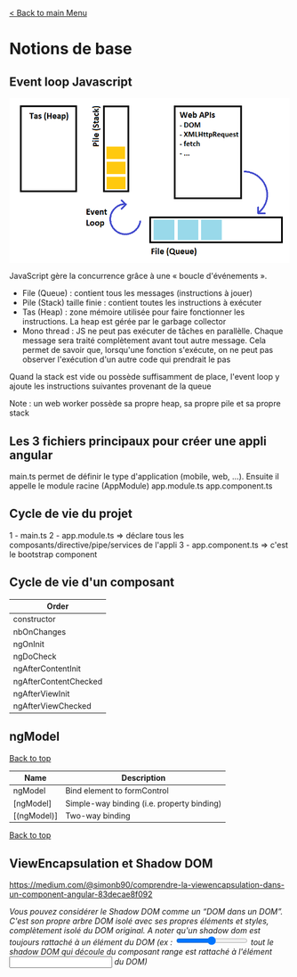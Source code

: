 [< Back to main Menu](https://github.com/gsoulie/angular-resources/blob/master/ng-sheet.md)    

# Notions de base   

## Event loop Javascript

<img src="https://github.com/gsoulie/angular-resources/blob/master/js.png" align="center" width="600">

JavaScript gère la concurrence grâce à une « boucle d'événements ».

- File (Queue) : contient tous les messages (instructions à jouer)     
- Pile (Stack) taille finie : contient toutes les instructions à exécuter     
- Tas (Heap) : zone mémoire utilisée pour faire fonctionner les instructions. La heap est gérée par le garbage collector      
- Mono thread : JS ne peut pas exécuter de tâches en parallèlle. Chaque message sera traité complètement avant tout autre message. Cela permet de savoir que, lorsqu'une fonction s'exécute, on ne peut pas observer l'exécution d'un autre code qui prendrait le pas      

Quand la stack est vide ou possède suffisamment de place, l'event loop y ajoute les instructions suivantes provenant de la queue

Note : un web worker possède sa propre heap, sa propre pile et sa propre stack

## Les 3 fichiers principaux pour créer une appli angular

main.ts permet de définir le type d'application (mobile, web, ...). Ensuite il appelle le module racine (AppModule)
app.module.ts
app.component.ts

## Cycle de vie du projet

1 - main.ts
2 - app.module.ts => déclare tous les composants/directive/pipe/services de l'appli
3 - app.component.ts => c'est le bootstrap component

## Cycle de vie d'un composant

| Order   |
|----------|
|constructor|
|nbOnChanges|
|ngOnInit|
|ngDoCheck|
|ngAfterContentInit|
|ngAfterContentChecked|
|ngAfterViewInit|
|ngAfterViewChecked|

## ngModel
[Back to top](#notions-de-base)   

| Name | Description |
| --- | --- |
| ngModel | Bind element to formControl | 
| [ngModel] | Simple-way binding (i.e. property binding) | 
| [(ngModel)] | Two-way binding | 

[Back to top](#notions-de-base)

## ViewEncapsulation et Shadow DOM

https://medium.com/@simonb90/comprendre-la-viewencapsulation-dans-un-component-angular-83decae8f092      

*Vous pouvez considérer le Shadow DOM comme un “DOM dans un DOM”. C'est son propre arbre DOM isolé avec ses propres éléments et styles, complètement isolé du DOM original. A noter qu'un shadow dom est toujours rattaché à un élément du DOM (ex : <input type="range"> tout le shadow DOM qui découle du composant range est rattaché à l'élément <input> du DOM)*
